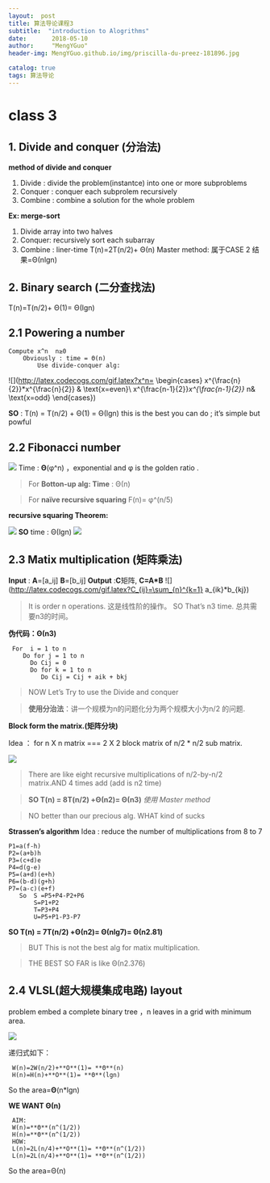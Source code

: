 ```yaml
---
layout:  post  
title: 算法导论课程3
subtitle:  "introduction to Alogrithms"
date:       2018-05-10
author:     "MengYGuo"
header-img: MengYGuo.github.io/img/priscilla-du-preez-181896.jpg

catalog: true
tags: 算法导论
---
```


# class 3 
## **1. Divide and conquer (分治法)**

**method of divide and conquer**

 1. Divide  : divide the problem(instantce) into one or more subproblems
 2. Conquer : conquer each subprolem recursively  
 3. Combine : combine a solution for the whole problem

**Ex: merge-sort** 
 1. Divide array into two halves 
 2. Conquer: recursively sort each subarray
 3. Combine : liner-time 
T(n)=2T(n/2)+ Θ(n)
Master method:  属于CASE 2   结果=Θ(nlgn)

## **2. Binary search (二分查找法)**
 T(n)=T(n/2)+ Θ(1)= Θ(lgn)
 
## **2.1 Powering a number**
 
    Compute x^n  n≥0    
        Obviously : time = Θ(n)
            Use divide-conquer alg:
            
![](http://latex.codecogs.com/gif.latex?x^n=
\begin{cases}
x^{\frac{n}{2}}*x^{\frac{n}{2}} & \text{x=even}\\
x^{\frac{n-1}{2}}*x^{\frac{n-1}{2}}* n& \text{x=odd}
\end{cases})
     
**SO** : T(n) = T(n/2) + Θ(1) = Θ(lgn)  this is the best you can do ; it’s simple but powful

## **2.2 Fibonacci number** 
![](https://github.com/MengYGuo/MengYGuo.github.io/blob/master/img/算法导论image/class3-0.png?raw=true)
Time : **Θ**(φ^n) ，exponential and φ is the golden ratio .

> For **Botton-up alg: Time** : Θ(n)

> For **naïve recursive squaring**  F(n)= φ^(n/5) 

**recursive squaring Theorem:**  

![](https://github.com/MengYGuo/MengYGuo.github.io/blob/master/img/算法导论image/class3-01.png?raw=true)
**SO** time : Θ(lgn)
![](https://github.com/MengYGuo/MengYGuo.github.io/blob/master/img/算法导论image/class3-1.png?raw=true)
 
 
##  **2.3 Matix multiplication (矩阵乘法)**
 **Input** : **A**=[a_ij] **B**=[b_ij]
 **Output** :**C**矩阵, **C=A*B**
![](http://latex.codecogs.com/gif.latex?C_{ij}=\sum_{n}^{k=1} a_{ik}*b_{kj})

> It is order n operations. 这是线性阶的操作。
> SO That’s n3 time. 总共需要n3的时间。

**伪代码：Θ(n3)**
  
     For  i = 1 to n 
        Do for j = 1 to n
          Do Cij = 0 
          Do for k = 1 to n
             Do Cij = Cij + aik + bkj 
           
> NOW Let’s Try to use the Divide and conquer

> **使用分治法**：讲一个规模为n的问题化分为两个规模大小为n/2 的问题.

**Block form the matrix.(矩阵分块)**

Idea ： for n X n matrix === 2 X 2 block matrix of n/2 * n/2 sub matrix.

![](https://github.com/MengYGuo/MengYGuo.github.io/blob/master/img/算法导论image/class3-1.png?raw=true)

> There are like eight recursive multiplications of n/2-by-n/2 matrix.AND 4 times add (add is n2 time)

> **SO T(n) = 8T(n/2) +Θ(n2)= Θ(n3)** *使用 Master method*

> NO better than our precious alg.
> WHAT kind of sucks 

**Strassen’s algorithm**
Idea : reduce the number of multiplications    from 8 to 7

    P1=a(f-h)
    P2=(a+b)h
    P3=(c+d)e
    P4=d(g-e)
    P5=(a+d)(e+h)
    P6=(b-d)(g+h)
    P7=(a-c)(e+f)
       So  S =P5+P4-P2+P6
           S=P1+P2
           T=P3+P4
           U=P5+P1-P3-P7

**SO T(n) =  7T(n/2) +Θ(n2)= Θ(nlg7)= Θ(n2.81)**

> BUT This is not the best alg for matix multiplication.

> THE BEST SO FAR is like Θ(n2.376)


 
## 2.4 **VLSL(超大规模集成电路) layout** 
 problem embed a complete binary tree ，n leaves in a grid with minimum area.

![](https://github.com/MengYGuo/MengYGuo.github.io/blob/master/img/算法导论image/class3-3.png?raw=true)

递归式如下：

     W(n)=2W(n/2)+**O**(1)= **Θ**(n)
     H(n)=H(n)+**O**(1)= **Θ**(lgn)
 So the area=**Θ**(n*lgn)

**WE WANT  Θ(n)**

     AIM:  
     W(n)=**Θ**(n^(1/2))
     H(n)=**Θ**(n^(1/2))
     HOW:
     L(n)=2L(n/4)+**O**(1)= **Θ**(n^(1/2))
     L(n)=2L(n/4)+**O**(1)= **Θ**(n^(1/2))
  
 So the area=Θ(n)



